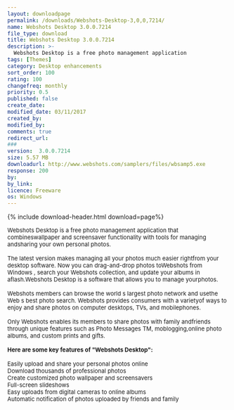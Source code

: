 ```yaml
---
layout: downloadpage
permalink: /downloads/Webshots-Desktop-3,0,0,7214/
name: Webshots Desktop 3.0.0.7214
file_type: download
title: Webshots Desktop 3.0.0.7214
description: >-
  Webshots Desktop is a free photo management application
tags: [Themes]
category: Desktop enhancements
sort_order: 100
rating: 100
changefreq: monthly
priority: 0.5
published: false
create_date:
modified_date: 03/11/2017
created_by:
modified_by:
comments: true
redirect_url:
###
version:  3.0.0.7214
size: 5.57 MB
downloadurl: http://www.webshots.com/samplers/files/wbsamp5.exe
response: 200
by:
by_link:
licence: Freeware
os: Windows
---
```


{% include download-header.html download=page%}

<p style="fix-download-text !important">
<p><font size="2"><p>Webshots Desktop is a free photo management application that combineswallpaper and screensaver functionality with tools for managing andsharing your own personal photos.<br />
<br />
The latest version makes managing all your photos much easier rightfrom your desktop software. Now you can drag-and-drop photos toWebshots from Windows , search your Webshots collection, and update your albums in aflash.Webshots Desktop is a software that allows you to manage yourphotos.<br />
<br />
Webshots members can browse the world s largest photo network and usethe Web s best photo search. Webshots provides consumers with a varietyof ways to enjoy and share photos on computer desktops, TVs, and mobilephones. <br />
<br />
Only Webshots enables its members to share photos with family andfriends through unique features such as Photo Messages TM, moblogging,online photo albums, and custom prints and gifts.<br />
<br />
<span><strong>Here are some key features of "Webshots Desktop":</strong></span><br />
<br />
Easily upload and share your personal photos online<br />
Download thousands of professional photos<br />
Create customized photo wallpaper and screensavers<br />
Full-screen slideshows<br />
Easy uploads from digital cameras to online albums <br />
Automatic notification of photos uploaded by friends and family</p></p></p>
